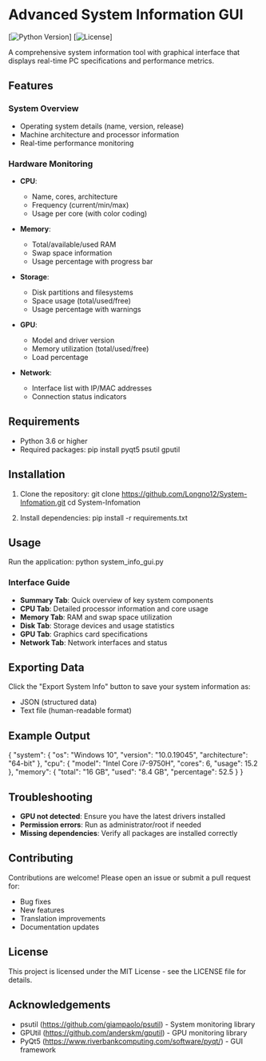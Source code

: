 # Advanced System Information GUI

[![Python Version](https://img.shields.io/badge/python-3.6%2B-blue)]
[![License](https://img.shields.io/badge/license-MIT-green)]

A comprehensive system information tool with graphical interface that displays real-time PC specifications and performance metrics.

## Features

### System Overview
- Operating system details (name, version, release)
- Machine architecture and processor information
- Real-time performance monitoring

### Hardware Monitoring
- **CPU**: 
  - Name, cores, architecture
  - Frequency (current/min/max)
  - Usage per core (with color coding)
  
- **Memory**:
  - Total/available/used RAM
  - Swap space information
  - Usage percentage with progress bar

- **Storage**:
  - Disk partitions and filesystems
  - Space usage (total/used/free)
  - Usage percentage with warnings

- **GPU**:
  - Model and driver version
  - Memory utilization (total/used/free)
  - Load percentage

- **Network**:
  - Interface list with IP/MAC addresses
  - Connection status indicators

## Requirements

- Python 3.6 or higher
- Required packages:
  pip install pyqt5 psutil gputil

## Installation

1. Clone the repository:
   git clone https://github.com/Longno12/System-Infomation.git
   cd System-Infomation

2. Install dependencies:
   pip install -r requirements.txt

## Usage

Run the application:
python system_info_gui.py

### Interface Guide
- **Summary Tab**: Quick overview of key system components
- **CPU Tab**: Detailed processor information and core usage
- **Memory Tab**: RAM and swap space utilization
- **Disk Tab**: Storage devices and usage statistics
- **GPU Tab**: Graphics card specifications
- **Network Tab**: Network interfaces and status

## Exporting Data

Click the "Export System Info" button to save your system information as:
- JSON (structured data)
- Text file (human-readable format)

## Example Output

{
  "system": {
    "os": "Windows 10",
    "version": "10.0.19045",
    "architecture": "64-bit"
  },
  "cpu": {
    "model": "Intel Core i7-9750H",
    "cores": 6,
    "usage": 15.2
  },
  "memory": {
    "total": "16 GB",
    "used": "8.4 GB",
    "percentage": 52.5
  }
}

## Troubleshooting

- **GPU not detected**: Ensure you have the latest drivers installed
- **Permission errors**: Run as administrator/root if needed
- **Missing dependencies**: Verify all packages are installed correctly

## Contributing

Contributions are welcome! Please open an issue or submit a pull request for:
- Bug fixes
- New features
- Translation improvements
- Documentation updates

## License

This project is licensed under the MIT License - see the LICENSE file for details.

## Acknowledgements

- psutil (https://github.com/giampaolo/psutil) - System monitoring library
- GPUtil (https://github.com/anderskm/gputil) - GPU monitoring library
- PyQt5 (https://www.riverbankcomputing.com/software/pyqt/) - GUI framework
